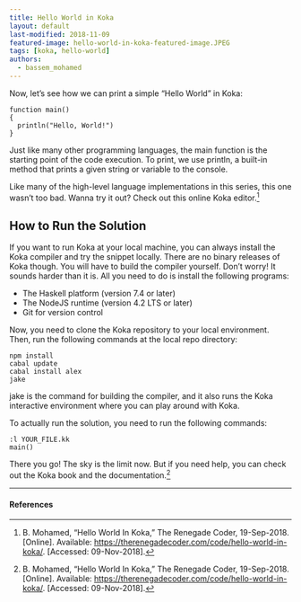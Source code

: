 ```yaml
---
title: Hello World in Koka
layout: default
last-modified: 2018-11-09
featured-image: hello-world-in-koka-featured-image.JPEG
tags: [koka, hello-world]
authors:
  - bassem_mohamed
---
```


Now, let’s see how we can print a simple “Hello World” in Koka:

```koka
function main()
{
  println("Hello, World!")
}
```

Just like many other programming languages, the main function is the starting
point of the code execution. To print, we use println, a built-in method that
prints a given string or variable to the console.

Like many of the high-level language implementations in this series, this one
wasn’t too bad. Wanna try it out? Check out this online Koka editor.[^1]

## How to Run the Solution

If you want to run Koka at your local machine, you can always install the Koka
compiler and try the snippet locally. There are no binary releases of Koka though.
You will have to build the compiler yourself. Don’t worry! It sounds harder than
it is. All you need to do is install the following programs:

- The Haskell platform (version 7.4 or later)
- The NodeJS runtime (version 4.2 LTS or later)
- Git for version control

Now, you need to clone the Koka repository to your local environment. Then,
run the following commands at the local repo directory:

```console
npm install
cabal update
cabal install alex
jake
```

jake is the command for building the compiler, and it also runs the Koka
interactive environment where you can play around with Koka.

To actually run the solution, you need to run the following commands:

```console
:l YOUR_FILE.kk
main()
```

There you go! The sky is the limit now. But if you need help, you can check out
the Koka book and the documentation.[^1]

---

#### References

[^1]: B. Mohamed, “Hello World In Koka,” The Renegade Coder, 19-Sep-2018. [Online]. Available: https://therenegadecoder.com/code/hello-world-in-koka/. [Accessed: 09-Nov-2018].
